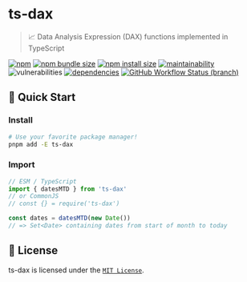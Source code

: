 # ts-dax

> 📈 Data Analysis Expression (DAX) functions implemented in TypeScript

[![npm](https://img.shields.io/npm/v/ts-dax?color=blue)](https://npmjs.com/package/ts-dax)
[![npm bundle size](https://img.shields.io/bundlephobia/minzip/ts-dax?color=success)](https://bundlephobia.com/package/ts-dax)
[![npm install size](https://packagephobia.com/badge?p=ts-dax)](https://packagephobia.com/result?p=ts-dax)
[![maintainability](https://img.shields.io/codeclimate/maintainability/lukecarr/ts-dax)](https://codeclimate.com/github/lukecarr/ts-dax)
![vulnerabilities](https://img.shields.io/snyk/vulnerabilities/npm/ts-dax)
[![dependencies](https://img.shields.io/badge/dependencies-0-success)](https://www.npmjs.com/package/ts-dax?activeTab=dependencies)
[![GitHub Workflow Status (branch)](https://img.shields.io/github/workflow/status/lukecarr/ts-dax/Test/main?label=tests)](https://github.com/lukecarr/ts-dax/actions/workflows/test.yml)

## 🚀 Quick Start

### Install

```bash
# Use your favorite package manager!
pnpm add -E ts-dax
```

### Import

```ts
// ESM / TypeScript
import { datesMTD } from 'ts-dax'
// or CommonJS
// const {} = require('ts-dax')

const dates = datesMTD(new Date())
// => Set<Date> containing dates from start of month to today
```

## 📃 License

ts-dax is licensed under the [`MIT License`](LICENSE).
